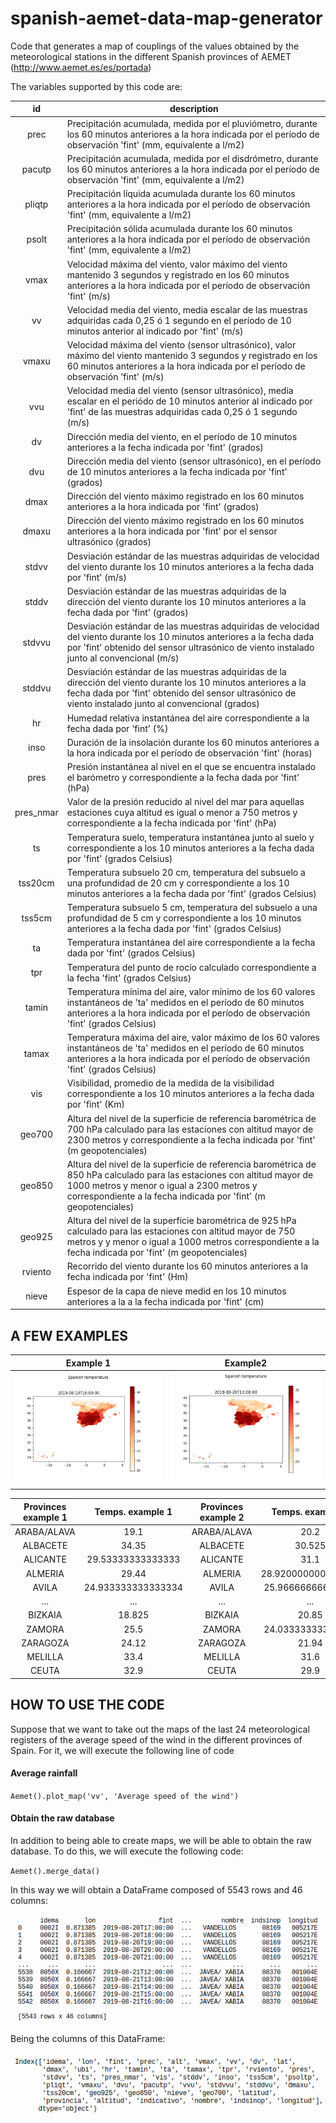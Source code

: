 # spanish-aemet-data-map-generator

Code that generates a map of couplings of the values obtained by the meteorological stations in the different Spanish provinces of AEMET (http://www.aemet.es/es/portada) 

The variables supported by this code are:

| id | description
| :---: | --- |
| prec | Precipitación acumulada, medida por el pluviómetro, durante los 60 minutos anteriores a la hora indicada por el período de observación 'fint' (mm, equivalente a l/m2) |
| pacutp | Precipitación acumulada, medida por el disdrómetro, durante los 60 minutos anteriores a la hora indicada por el período de observación 'fint' (mm, equivalente a l/m2) |
| pliqtp | Precipitación líquida acumulada durante los 60 minutos anteriores a la hora indicada por el período de observación 'fint' (mm, equivalente a l/m2) |
| psolt | Precipitación sólida acumulada durante los 60 minutos anteriores a la hora indicada por el período de observación 'fint' (mm, equivalente a l/m2) |
| vmax | Velocidad máxima del viento, valor máximo del viento mantenido 3 segundos y registrado en los 60 minutos anteriores a la hora indicada por el período de observación 'fint' (m/s) |
| vv | Velocidad media del viento, media escalar de las muestras adquiridas cada 0,25 ó 1 segundo en el período de 10 minutos anterior al indicado por 'fint' (m/s) |
| vmaxu | Velocidad máxima del viento (sensor ultrasónico), valor máximo del viento mantenido 3 segundos y registrado en los 60 minutos anteriores a la hora indicada por el período de observación 'fint' (m/s) |
| vvu | Velocidad media del viento (sensor ultrasónico), media escalar en el periódo de 10 minutos anterior al indicado por 'fint' de las muestras adquiridas cada 0,25 ó 1 segundo (m/s) |
| dv | Dirección media del viento, en el período de 10 minutos anteriores a la fecha indicada por 'fint' (grados) |
| dvu | Dirección media del viento (sensor ultrasónico), en el período de 10 minutos anteriores a la fecha indicada por 'fint' (grados) |
| dmax | Dirección del viento máximo registrado en los 60 minutos anteriores a la hora indicada por 'fint' (grados) |
| dmaxu | Dirección del viento máximo registrado en los 60 minutos anteriores a la hora indicada por 'fint' por el sensor ultrasónico (grados) |
| stdvv | Desviación estándar de las muestras adquiridas de velocidad del viento durante los 10 minutos anteriores a la fecha dada por 'fint' (m/s) |
| stddv | Desviación estándar de las muestras adquiridas de la dirección del viento durante los 10 minutos anteriores a la fecha dada por 'fint' (grados) |
| stdvvu | Desviación estándar de las muestras adquiridas de velocidad del viento durante los 10 minutos anteriores a la fecha dada por 'fint' obtenido del sensor ultrasónico de viento instalado junto al convencional (m/s) |
| stddvu | Desviación estándar de las muestras adquiridas de la dirección del viento durante los 10 minutos anteriores a la fecha dada por 'fint' obtenido del sensor ultrasónico de viento instalado junto al convencional (grados) |
| hr | Humedad relativa instantánea del aire correspondiente a la fecha dada por 'fint' (%) |
| inso | Duración de la insolación durante los 60 minutos anteriores a la hora indicada por el período de observación 'fint' (horas) |
| pres | Presión instantánea al nivel en el que se encuentra instalado el barómetro y correspondiente a la fecha dada por 'fint' (hPa) |
| pres_nmar | Valor de la presión reducido al nivel del mar para aquellas estaciones cuya altitud es igual o menor a 750 metros y correspondiente a la fecha indicada por 'fint' (hPa) |
| ts | Temperatura suelo, temperatura instantánea junto al suelo y correspondiente a los 10 minutos anteriores a la fecha dada por 'fint' (grados Celsius) |
| tss20cm | Temperatura subsuelo 20 cm, temperatura del subsuelo a una profundidad de 20 cm y correspondiente a los 10 minutos anteriores a la fecha dada por 'fint' (grados Celsius) |
| tss5cm | Temperatura subsuelo 5 cm, temperatura del subsuelo a una profundidad de 5 cm y correspondiente a los 10 minutos anteriores a la fecha dada por 'fint' (grados Celsius) |
| ta | Temperatura instantánea del aire correspondiente a la fecha dada por 'fint' (grados Celsius) |
| tpr | Temperatura del punto de rocío calculado correspondiente a la fecha 'fint' (grados Celsius) |
| tamin | Temperatura mínima del aire, valor mínimo de los 60 valores instantáneos de 'ta' medidos en el período de 60 minutos anteriores a la hora indicada por el período de observación 'fint' (grados Celsius) |
| tamax | Temperatura máxima del aire, valor máximo de los 60 valores instantáneos de 'ta' medidos en el período de 60 minutos anteriores a la hora indicada por el período de observación 'fint' (grados Celsius) |
| vis | Visibilidad, promedio de la medida de la visibilidad correspondiente a los 10 minutos anteriores a la fecha dada por 'fint' (Km) |
| geo700 | Altura del nivel de la superficie de referencia barométrica de 700 hPa calculado para las estaciones con altitud mayor de 2300 metros y correspondiente a la fecha indicada por 'fint' (m geopotenciales) |
| geo850 | Altura del nivel de la superficie de referencia barométrica de 850 hPa calculado para las estaciones con altitud mayor de 1000 metros y menor o igual a 2300 metros y correspondiente a la fecha indicada por 'fint' (m geopotenciales) |
| geo925 | Altura del nivel de la superficie barométrica de 925 hPa calculado para las estaciones con altitud mayor de 750 metros y y menor o igual a 1000 metros correspondiente a la fecha indicada por 'fint' (m geopotenciales) |
| rviento | Recorrido del viento durante los 60 minutos anteriores a la fecha indicada por 'fint' (Hm) |
| nieve | Espesor de la capa de nieve medid en los 10 minutos anteriores a la a la fecha indicada por 'fint' (cm) |

## A FEW EXAMPLES

Example  1           |  Example2
:-------------------------:|:-------------------------:
![](https://github.com/Guillermo-C-A/spanish-aemet-data-map-generator/blob/master/Some%20examples/ta_temporal_map2019-08-19T16:00:00.png)  |  ![](https://github.com/Guillermo-C-A/spanish-aemet-data-map-generator/blob/master/Some%20examples/ta_temporal_map2019-08-20T13:00:00.png)

Provinces example 1 | Temps. example 1 | Provinces example 2 | Temps. example 2
:---:|:---:|:---:|:---:|
ARABA/ALAVA | 19.1 | ARABA/ALAVA | 20.2 
ALBACETE | 34.35 | ALBACETE | 30.525 |
ALICANTE | 29.53333333333333 | ALICANTE | 31.1 |
ALMERIA | 29.44 | ALMERIA | 28.920000000000005 |
AVILA | 24.933333333333334 | AVILA | 25.96666666666667 |
... | ... | ... | ... |
BIZKAIA | 18.825 | BIZKAIA | 20.85 |
ZAMORA | 25.5 | ZAMORA | 24.03333333333333 |
ZARAGOZA | 24.12 | ZARAGOZA | 21.94 |
MELILLA | 33.4 | MELILLA | 31.6 |
CEUTA | 32.9 | CEUTA | 29.9 |

## HOW TO USE THE CODE

Suppose that we want to take out the maps of the last 24 meteorological registers of the average speed of the wind in the different provinces of Spain. For it, we will execute the following line of code 

#### Average rainfall

`Aemet().plot_map('vv', 'Average speed of the wind')`

#### Obtain the raw database

In addition to being able to create maps, we will be able to obtain the raw database. To do this, we will execute the following code: 

`Aemet().merge_data()`

In this way we will obtain a DataFrame composed of 5543 rows and 46 columns:

![](https://github.com/Guillermo-C-A/spanish-aemet-data-map-generator/blob/master/Some%20examples/merge_data_example.png)

Being the columns of this DataFrame: 

![](https://github.com/Guillermo-C-A/spanish-aemet-data-map-generator/blob/master/Some%20examples/merge_data_columns.png)
